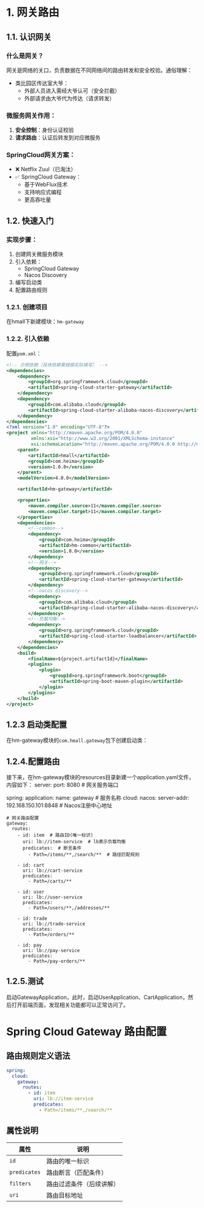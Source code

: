 # 1. 网关路由

## 1.1. 认识网关

### 什么是网关？
网关是网络的关口，负责数据在不同网络间的路由转发和安全校验。通俗理解：

- 类比园区传达室大爷：
  - 外部人员进入需经大爷认可（安全拦截）
  - 外部请求由大爷代为传达（请求转发）

### 微服务网关作用：
1. **安全控制**：身份认证校验
2. **请求路由**：认证后转发到对应微服务

### SpringCloud网关方案：
- ❌ Netflix Zuul（已淘汰）
- ✅ SpringCloud Gateway：
  - 基于WebFlux技术
  - 支持响应式编程
  - 更高吞吐量

## 1.2. 快速入门

### 实现步骤：
1. 创建网关微服务模块
2. 引入依赖：
   - SpringCloud Gateway
   - Nacos Discovery
3. 编写启动类
4. 配置路由规则

### 1.2.1. 创建项目
在hmall下新建模块：`hm-gateway`

### 1.2.2. 引入依赖
配置`pom.xml`：
```xml
<!-- 示例依赖（具体依赖需根据实际填写） -->
<dependencies>
    <dependency>
        <groupId>org.springframework.cloud</groupId>
        <artifactId>spring-cloud-starter-gateway</artifactId>
    </dependency>
    <dependency>
        <groupId>com.alibaba.cloud</groupId>
        <artifactId>spring-cloud-starter-alibaba-nacos-discovery</artifactId>
    </dependency>
</dependencies>
<?xml version="1.0" encoding="UTF-8"?>
<project xmlns="http://maven.apache.org/POM/4.0.0"
         xmlns:xsi="http://www.w3.org/2001/XMLSchema-instance"
         xsi:schemaLocation="http://maven.apache.org/POM/4.0.0 http://maven.apache.org/xsd/maven-4.0.0.xsd">
    <parent>
        <artifactId>hmall</artifactId>
        <groupId>com.heima</groupId>
        <version>1.0.0</version>
    </parent>
    <modelVersion>4.0.0</modelVersion>

    <artifactId>hm-gateway</artifactId>

    <properties>
        <maven.compiler.source>11</maven.compiler.source>
        <maven.compiler.target>11</maven.compiler.target>
    </properties>
    <dependencies>
        <!--common-->
        <dependency>
            <groupId>com.heima</groupId>
            <artifactId>hm-common</artifactId>
            <version>1.0.0</version>
        </dependency>
        <!--网关-->
        <dependency>
            <groupId>org.springframework.cloud</groupId>
            <artifactId>spring-cloud-starter-gateway</artifactId>
        </dependency>
        <!--nacos discovery-->
        <dependency>
            <groupId>com.alibaba.cloud</groupId>
            <artifactId>spring-cloud-starter-alibaba-nacos-discovery</artifactId>
        </dependency>
        <!--负载均衡-->
        <dependency>
            <groupId>org.springframework.cloud</groupId>
            <artifactId>spring-cloud-starter-loadbalancer</artifactId>
        </dependency>
    </dependencies>
    <build>
        <finalName>${project.artifactId}</finalName>
        <plugins>
            <plugin>
                <groupId>org.springframework.boot</groupId>
                <artifactId>spring-boot-maven-plugin</artifactId>
            </plugin>
        </plugins>
    </build>
</project>
```

## 1.2.3 启动类配置
在hm-gateway模块的`com.hmall.gateway`包下创建启动类：

## 1.2.4.配置路由
接下来，在hm-gateway模块的resources目录新建一个application.yaml文件，内容如下：
server:
  port: 8080  # 网关服务端口
  
spring:
  application:
    name: gateway  # 服务名称
  cloud:
    nacos:
      server-addr: 192.168.150.101:8848  # Nacos注册中心地址
    
    # 网关路由配置
    gateway:
      routes:
        - id: item  # 路由ID(唯一标识)
          uri: lb://item-service  # lb表示负载均衡
          predicates:  # 断言条件
            - Path=/items/**,/search/**  # 路径匹配规则
            
        - id: cart
          uri: lb://cart-service
          predicates:
            - Path=/carts/**
            
        - id: user
          uri: lb://user-service
          predicates:
            - Path=/users/**,/addresses/**
            
        - id: trade
          uri: lb://trade-service
          predicates:
            - Path=/orders/**
            
        - id: pay
          uri: lb://pay-service
          predicates:
            - Path=/pay-orders/**
## 1.2.5.测试
启动GatewayApplication，此时，启动UserApplication、CartApplication，然后打开前端页面，发现相关功能都可以正常访问了。

# Spring Cloud Gateway 路由配置

## 路由规则定义语法

```yaml
spring:
  cloud:
    gateway:
      routes:
        - id: item
          uri: lb://item-service
          predicates:
            - Path=/items/**,/search/**
```

## 属性说明

| 属性        | 说明                     |
|-------------|--------------------------|
| `id`        | 路由的唯一标识           |
| `predicates`| 路由断言（匹配条件）     |
| `filters`   | 路由过滤条件（后续讲解） |
| `uri`       | 路由目标地址             |
